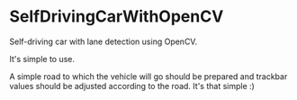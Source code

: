 # SelfDrivingCarWithOpenCV
Self-driving car with lane detection using OpenCV.

It's simple to use.

A simple road to which the vehicle will go should be prepared and trackbar values 
should be adjusted according to the road. It's that simple :)
